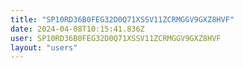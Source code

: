 ```yaml
---
title: "SP10RD36B0FEG32D0Q71XSSV11ZCRMGGV9GXZ8HVF"
date: 2024-04-08T10:15:41.836Z
user: SP10RD36B0FEG32D0Q71XSSV11ZCRMGGV9GXZ8HVF
layout: "users"
---
```

    